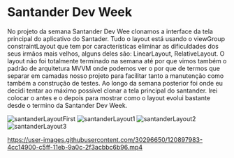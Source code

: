 # Santander Dev Week
No projeto da semana Santander Dev Wee clonamos a interface da tela principal do aplicativo do Santader.
Tudo o layout está usando o viewGroup constraintLayout que tem por características eliminar as dificuldades dos seus irmãos mais velhos, alguns deles são: LinearLayout, RelativeLayout. O layout não foi totalmente terminado na semana até por que vimos também o padrão de arquitetura MVVM onde podemos ver o por que de termos que separar em camadas nosso projeto para facilitar tanto a manutenção como também a construção de testes. Ao longo da semana posterior foi onde eu decidi tentar ao máximo possível clonar a tela principal do santander. Irei colocar o antes e o depois para mostrar como o layout evolui bastante desde o termino da Santander Dev Week.

![santanderLayoutFirst](https://user-images.githubusercontent.com/30296650/120897824-729a1e00-c5fe-11eb-99bc-e932c3367999.png)
![santanderLayout1](https://user-images.githubusercontent.com/30296650/120897626-81cc9c00-c5fd-11eb-81b5-581962b9fc4b.png)
![santanderLayout2](https://user-images.githubusercontent.com/30296650/120897628-885b1380-c5fd-11eb-94fc-b2e5b60732cd.png)
![santanderLayout3](https://user-images.githubusercontent.com/30296650/120897631-8bee9a80-c5fd-11eb-933e-1cc309e2b024.png)


https://user-images.githubusercontent.com/30296650/120897983-4cc14900-c5ff-11eb-9a0c-2f3acbbc6b96.mp4





